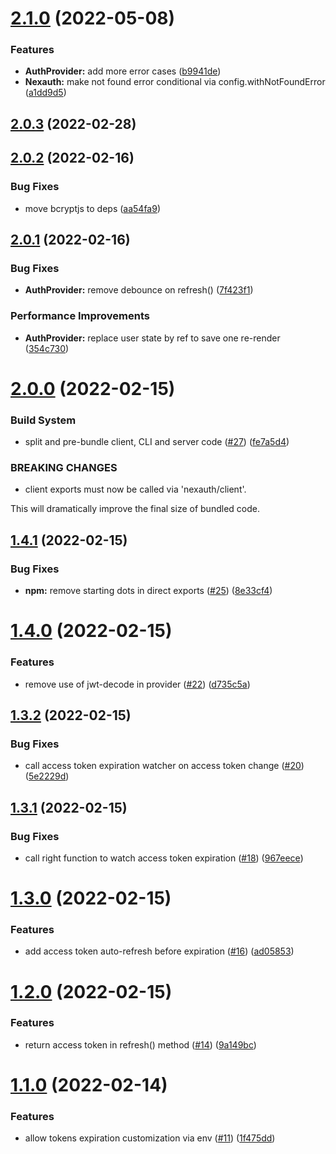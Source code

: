 # [2.1.0](https://github.com/betagouv/nexauth/compare/v2.0.3...v2.1.0) (2022-05-08)


### Features

* **AuthProvider:** add more error cases ([b9941de](https://github.com/betagouv/nexauth/commit/b9941de785a5d106d6e8633f52e07a8116a83c29))
* **Nexauth:** make not found error conditional via config.withNotFoundError ([a1dd9d5](https://github.com/betagouv/nexauth/commit/a1dd9d511faeb7d53bcf228c394abb621ca100e3))

## [2.0.3](https://github.com/betagouv/nexauth/compare/v2.0.2...v2.0.3) (2022-02-28)

## [2.0.2](https://github.com/betagouv/nexauth/compare/v2.0.1...v2.0.2) (2022-02-16)


### Bug Fixes

* move bcryptjs to deps ([aa54fa9](https://github.com/betagouv/nexauth/commit/aa54fa9e65537e3b4da4d8b3c435c46fbbb79f50))

## [2.0.1](https://github.com/betagouv/nexauth/compare/v2.0.0...v2.0.1) (2022-02-16)


### Bug Fixes

* **AuthProvider:** remove debounce on refresh() ([7f423f1](https://github.com/betagouv/nexauth/commit/7f423f17343cc74085c0aefecffb8a2b768f0167))


### Performance Improvements

* **AuthProvider:** replace user state by ref to save one re-render ([354c730](https://github.com/betagouv/nexauth/commit/354c730c1b7150b15efbfd096781a1d74d18bb3c))

# [2.0.0](https://github.com/betagouv/nexauth/compare/v1.4.1...v2.0.0) (2022-02-15)


### Build System

* split and pre-bundle client, CLI and server code ([#27](https://github.com/betagouv/nexauth/issues/27)) ([fe7a5d4](https://github.com/betagouv/nexauth/commit/fe7a5d422411148e95ea9bf5c24a92db22d5b56f))


### BREAKING CHANGES

* client exports must now be called via 'nexauth/client'.

This will dramatically improve the final size of bundled code.

## [1.4.1](https://github.com/betagouv/nexauth/compare/v1.4.0...v1.4.1) (2022-02-15)


### Bug Fixes

* **npm:** remove starting dots in direct exports ([#25](https://github.com/betagouv/nexauth/issues/25)) ([8e33cf4](https://github.com/betagouv/nexauth/commit/8e33cf4cd8f90660fd589e1bd66618ec79ed7184))

# [1.4.0](https://github.com/betagouv/nexauth/compare/v1.3.2...v1.4.0) (2022-02-15)


### Features

* remove use of jwt-decode in provider ([#22](https://github.com/betagouv/nexauth/issues/22)) ([d735c5a](https://github.com/betagouv/nexauth/commit/d735c5a6247497ac312fbba22f6e05713ae8665a))

## [1.3.2](https://github.com/betagouv/nexauth/compare/v1.3.1...v1.3.2) (2022-02-15)


### Bug Fixes

* call access token expiration watcher on access token change ([#20](https://github.com/betagouv/nexauth/issues/20)) ([5e2229d](https://github.com/betagouv/nexauth/commit/5e2229d3def0e8cae41564983c8a31e197ce3c8f))

## [1.3.1](https://github.com/betagouv/nexauth/compare/v1.3.0...v1.3.1) (2022-02-15)


### Bug Fixes

* call right function to watch access token expiration ([#18](https://github.com/betagouv/nexauth/issues/18)) ([967eece](https://github.com/betagouv/nexauth/commit/967eece83cc9049c6330da0d4a6cdd2d2f712127))

# [1.3.0](https://github.com/betagouv/nexauth/compare/v1.2.0...v1.3.0) (2022-02-15)


### Features

* add access token auto-refresh before expiration ([#16](https://github.com/betagouv/nexauth/issues/16)) ([ad05853](https://github.com/betagouv/nexauth/commit/ad058532be31c4a0cd18119287e5924f5d3657a1))

# [1.2.0](https://github.com/betagouv/nexauth/compare/v1.1.0...v1.2.0) (2022-02-15)


### Features

* return access token in refresh() method ([#14](https://github.com/betagouv/nexauth/issues/14)) ([9a149bc](https://github.com/betagouv/nexauth/commit/9a149bc225cb9401b84b8ae7d7a8279dfd44d356))

# [1.1.0](https://github.com/betagouv/nexauth/compare/v1.0.0...v1.1.0) (2022-02-14)


### Features

* allow tokens expiration customization via env ([#11](https://github.com/betagouv/nexauth/issues/11)) ([1f475dd](https://github.com/betagouv/nexauth/commit/1f475ddedb512572a5a1bd6e4bcd23f82ebaef18))
